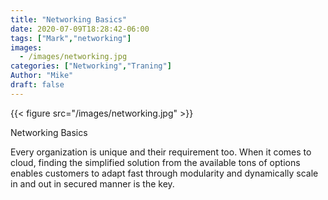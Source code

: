 ```yaml
---
title: "Networking Basics"
date: 2020-07-09T18:28:42-06:00
tags: ["Mark","networking"]
images:
  - /images/networking.jpg
categories: ["Networking","Traning"]
Author: "Mike"
draft: false
---
```


{{< figure src="/images/networking.jpg" >}}

Networking Basics

Every organization is unique and their requirement too. When it comes to cloud, finding the simplified solution from the available tons of options enables customers to adapt fast through modularity and dynamically scale in and out in secured manner is the key.
